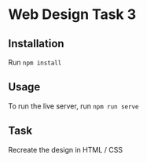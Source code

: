 # Web Design Task 3

## Installation

Run `npm install`

## Usage

To run the live server, run `npm run serve`

## Task

Recreate the design in HTML / CSS
